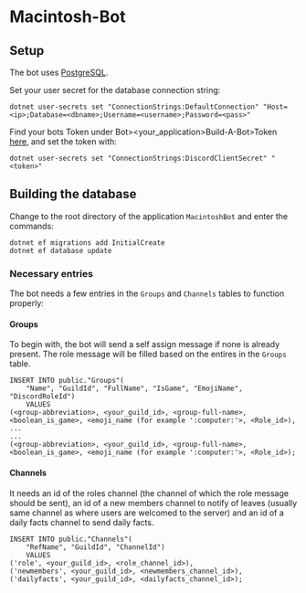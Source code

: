 # Macintosh-Bot

## Setup

The bot uses [PostgreSQL](https://www.postgresql.org/).

Set your user secret for the database connection string:
```
dotnet user-secrets set "ConnectionStrings:DefaultConnection" "Host=<ip>;Database=<dbname>;Username=<username>;Password=<pass>"
```
Find your bots Token under Bot><your_application>Build-A-Bot>Token [here](https://discord.com/developers/applications/), and set the token with:
```
dotnet user-secrets set "ConnectionStrings:DiscordClientSecret" "<token>"
```

## Building the database
Change to the root directory of the application `MacintoshBot` and enter the commands:
```
dotnet ef migrations add InitialCreate
dotnet ef database update
```

### Necessary entries
The bot needs a few entries in the `Groups` and `Channels` tables to function properly:

#### Groups
To begin with, the bot will send a self assign message if none is already present. The role message will be filled based on the entires in the `Groups` table.
```
INSERT INTO public."Groups"(
	"Name", "GuildId", "FullName", "IsGame", "EmojiName", "DiscordRoleId")
	VALUES 
(<group-abbreviation>, <your_guild_id>, <group-full-name>, <boolean_is_game>, <emoji_name (for example ':computer:'>, <Role_id>),
...
...
(<group-abbreviation>, <your_guild_id>, <group-full-name>, <boolean_is_game>, <emoji_name (for example ':computer:'>, <Role_id>);
```

#### Channels
It needs an id of the roles channel (the channel of which the role message should be sent), an id of a new members channel to notify of leaves (usually same channel as where users are welcomed to the server) and an id of a daily facts channel to send daily facts.
```
INSERT INTO public."Channels"(
	"RefName", "GuildId", "ChannelId")
	VALUES
('role', <your_guild_id>, <role_channel_id>),
('newmembers', <your_guild_id>, <newmembers_channel_id>),
('dailyfacts', <your_guild_id>, <dailyfacts_channel_id>);
```
